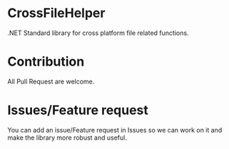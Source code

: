 # CrossFileHelper
.NET Standard library for cross platform file related functions.

# Contribution
All Pull Request are welcome.

# Issues/Feature request
You can add an issue/Feature request in Issues so we can work on it and make the library more robust and useful.
